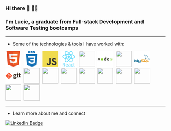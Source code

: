 ### Hi there 👋 :woman_technologist: 
### I'm Lucie, a graduate from Full-stack Development and Software Testing bootcamps

---

- Some of the technologies & tools I have worked with:
<div>
  <img src="https://github.com/devicons/devicon/blob/master/icons/html5/html5-original.svg" title="HTML5" alt="HTML" width="50" height="50"/>&nbsp;
  <img src="https://github.com/devicons/devicon/blob/master/icons/css3/css3-plain-wordmark.svg"  title="CSS3" alt="CSS" width="50" height="50"/>&nbsp;
  <img src="https://github.com/devicons/devicon/blob/master/icons/javascript/javascript-original.svg" title="JavaScript" alt="JavaScript" width="50" height="50"/>&nbsp;
  <img src="https://github.com/devicons/devicon/blob/master/icons/react/react-original-wordmark.svg" title="React" alt="React" width="50" height="50"/>&nbsp;
  <img src="https://cdn.jsdelivr.net/gh/devicons/devicon/icons/vuejs/vuejs-original.svg" width="50" height="50"/>&nbsp;
  <img src="https://github.com/devicons/devicon/blob/master/icons/nodejs/nodejs-original-wordmark.svg" title="NodeJS" alt="NodeJS" width="50" height="50"/>&nbsp;
  <img src="https://cdn.hdwebsoft.com/wp-content/uploads/2020/12/Express.png.webp" width="50" height="50"/>&nbsp;
  <img src="https://github.com/devicons/devicon/blob/master/icons/mysql/mysql-original-wordmark.svg" title="MySQL"  alt="MySQL" width="50" height="50"/>&nbsp;
  <img src="https://github.com/devicons/devicon/blob/master/icons/git/git-original-wordmark.svg" title="Git" **alt="Git" width="50" height="50"/>&nbsp;
  <img src="https://cdn.jsdelivr.net/gh/devicons/devicon/icons/bootstrap/bootstrap-original.svg" width="50" height="50"/>&nbsp;
  <img src="https://cdn.jsdelivr.net/gh/devicons/devicon/icons/tailwindcss/tailwindcss-original-wordmark.svg" width="50" height="50"/>&nbsp;
  <img src="https://cdn.jsdelivr.net/gh/devicons/devicon/icons/figma/figma-original.svg" width="50" height="50"/>&nbsp;
  <img src="https://cdn.jsdelivr.net/gh/devicons/devicon/icons/selenium/selenium-original.svg" width="50" height="50"/>&nbsp;
  <img src="https://cdn.jsdelivr.net/gh/devicons/devicon/icons/jest/jest-plain.svg" width="50" height="50"/>&nbsp;
  <img src="https://cdn.jsdelivr.net/gh/devicons/devicon/icons/mocha/mocha-plain.svg" width="50" height="50"/>&nbsp;
  <img src="https://cdn.jsdelivr.net/gh/devicons/devicon/icons/webpack/webpack-original-wordmark.svg" width="50" height="50"/>&nbsp;
  <img src="https://cdn.jsdelivr.net/gh/devicons/devicon/icons/jira/jira-original-wordmark.svg" width="50" height="50"/>&nbsp;
  <img src="https://cdn.jsdelivr.net/gh/devicons/devicon/icons/trello/trello-plain.svg" width="50" height="50"/>&nbsp;
</div>

---

- Learn more about me and connect
<div id="badges">
   <a href="https://www.linkedin.com/in/luciebaborova/">
    <img src="https://img.shields.io/badge/LinkedIn-blue?style=for-the-badge&logo=linkedin&logoColor=white" alt="LinkedIn Badge"/>
  </a>
</div>


<!--
**lucieBBR/lucieBBR** is a ✨ _special_ ✨ repository because its `README.md` (this file) appears on your GitHub profile.

Here are some ideas to get you started:

- 🔭 I’m currently working on ...
- 🌱 I’m currently learning ...
- 👯 I’m looking to collaborate on ...
- 🤔 I’m looking for help with ...
- 💬 Ask me about ...
- 📫 How to reach me: ...
- 😄 Pronouns: ...
- ⚡ Fun fact: ...
-->
